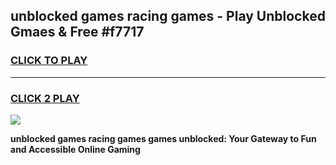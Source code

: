 
## unblocked games racing games - Play Unblocked Gmaes & Free #f7717
<h3>
<a href="https://news.freeplayer.one?title=unblocked_games_racing_games&ref=26F">CLICK TO PLAY</a></h3>
<hr>

<h3>
<a href="https://news.freeplayer.one?title=unblocked_games_racing_games&ref=26F">CLICK 2 PLAY</a>
  
</h3>

<a href="https://news.freeplayer.one?title=unblocked_games_racing_games&ref=26F/"><img src="https://clearcache.store/games.png"></a>


**unblocked games racing games games unblocked: Your Gateway to Fun and Accessible Online Gaming**
